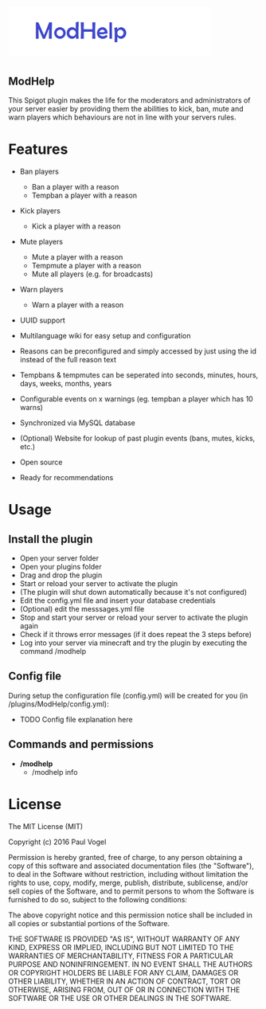 ![ModHelp](https://github.com/pavog/ModHelp/blob/master/logo.png)
=========

ModHelp
-------------------------------------------------
This Spigot plugin makes the life for the moderators and administrators of your
server easier by providing them the abilities to kick, ban, mute and warn players
which behaviours are not in line with your servers rules.

# Features
- Ban players
  - Ban a player with a reason
  - Tempban a player with a reason
- Kick players
  - Kick a player with a reason
- Mute players
  - Mute a player with a reason
  - Tempmute a player with a reason
  - Mute all players (e.g. for broadcasts)
- Warn players
  - Warn a player with a reason

- UUID support
- Multilanguage wiki for easy setup and configuration
- Reasons can be preconfigured and simply accessed by just using the id instead of the full reason text
- Tempbans & tempmutes can be seperated into seconds, minutes, hours, days, weeks, months, years
- Configurable events on x warnings (eg. tempban a player which has 10 warns)
- Synchronized via MySQL database
- (Optional) Website for lookup of past plugin events (bans, mutes, kicks, etc.)

- Open source
- Ready for recommendations   

# Usage

## Install the plugin
- Open your server folder
- Open your plugins folder
- Drag and drop the plugin
- Start or reload your server to activate the plugin
- (The plugin will shut down automatically because it's not configured)
- Edit the config.yml file and insert your database credentials
- (Optional) edit the messsages.yml file
- Stop and start your server or reload your server to activate the plugin again
- Check if it throws error messages (if it does repeat the 3 steps before)
- Log into your server via minecraft and try the plugin by executing the command /modhelp

## Config file
During setup the configuration file (config.yml) will be created for you (in /plugins/ModHelp/config.yml):
- TODO Config file explanation here


## Commands and permissions
- **/modhelp**
  - /modhelp info 

# License
The MIT License (MIT)

Copyright (c) 2016 Paul Vogel

Permission is hereby granted, free of charge, to any person obtaining a copy
of this software and associated documentation files (the "Software"), to deal
in the Software without restriction, including without limitation the rights
to use, copy, modify, merge, publish, distribute, sublicense, and/or sell
copies of the Software, and to permit persons to whom the Software is
furnished to do so, subject to the following conditions:

The above copyright notice and this permission notice shall be included in
all copies or substantial portions of the Software.

THE SOFTWARE IS PROVIDED "AS IS", WITHOUT WARRANTY OF ANY KIND, EXPRESS OR
IMPLIED, INCLUDING BUT NOT LIMITED TO THE WARRANTIES OF MERCHANTABILITY,
FITNESS FOR A PARTICULAR PURPOSE AND NONINFRINGEMENT. IN NO EVENT SHALL THE
AUTHORS OR COPYRIGHT HOLDERS BE LIABLE FOR ANY CLAIM, DAMAGES OR OTHER
LIABILITY, WHETHER IN AN ACTION OF CONTRACT, TORT OR OTHERWISE, ARISING FROM,
OUT OF OR IN CONNECTION WITH THE SOFTWARE OR THE USE OR OTHER DEALINGS IN
THE SOFTWARE.
